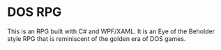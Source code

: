 # DOS RPG

This is an RPG built with C# and WPF/XAML. It is an Eye of the Beholder style RPG that is reminiscent of the golden era of DOS games.